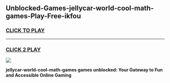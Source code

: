 
## Unblocked-Games-jellycar-world-cool-math-games-Play-Free-ikfou
<h3>
<a href="https://premium76.site?title=jellycar-world-cool-math-games&ref=23A">CLICK TO PLAY</a></h3>
<hr>

<h3>
<a href="https://premium76.site?title=jellycar-world-cool-math-games&ref=23A">CLICK 2 PLAY</a>
  
</h3>

<a href="https://premium76.site?title=jellycar-world-cool-math-games&ref=23A"><img src="https://clearcache.store/games.png"></a>


**jellycar-world-cool-math-games games unblocked: Your Gateway to Fun and Accessible Online Gaming**
